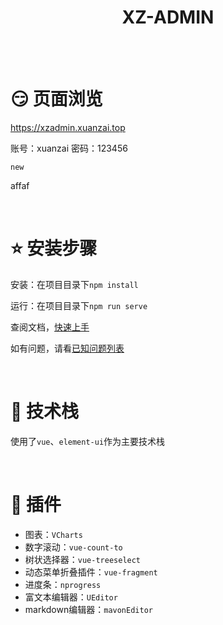 <h1 align="center">XZ-ADMIN</h1>

<br/>
<br/>

# :smirk: 页面浏览 

https://xzadmin.xuanzai.top

账号：xuanzai
密码：123456

	new
affaf

<br/>

# :star: 安装步骤

安装：在项目目录下`npm install`

运行：在项目目录下`npm run serve`

查阅文档，[快速上手](http://xzadmin-docs.xuanzai.top)

如有问题，请看[已知问题列表](#question)

<br/>


# :sparkling_heart: 技术栈
使用了`vue`、`element-ui`作为主要技术栈

<br/>

# :electric_plug: 插件

+ 图表：`VCharts`
+ 数字滚动：`vue-count-to`
+ 树状选择器：`vue-treeselect`
+ 动态菜单折叠插件：`vue-fragment`
+ 进度条：`nprogress`
+ 富文本编辑器：`UEditor`
+ markdown编辑器：`mavonEditor`




